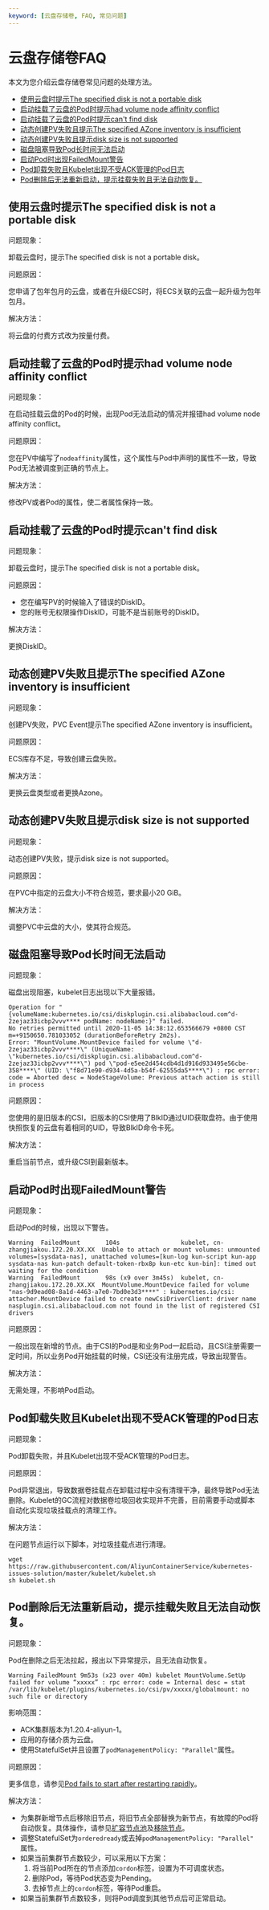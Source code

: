 ```yaml
---
keyword: [云盘存储卷, FAQ, 常见问题]
---
```


# 云盘存储卷FAQ

本文为您介绍云盘存储卷常见问题的处理方法。

-   [使用云盘时提示The specified disk is not a portable disk](#section_ddz_m1r_muj)
-   [启动挂载了云盘的Pod时提示had volume node affinity conflict](#section_e36_d7y_yvn)
-   [启动挂载了云盘的Pod时提示can't find disk](#section_44d_enm_5qg)
-   [动态创建PV失败且提示The specified AZone inventory is insufficient](#section_hxz_s8n_psd)
-   [动态创建PV失败且提示disk size is not supported](#section_wfu_6qp_5yd)
-   [磁盘阻塞导致Pod长时间无法启动](#section_u8n_7uh_0zb)
-   [启动Pod时出现FailedMount警告](#section_mwn_qnc_5o8)
-   [Pod卸载失败且Kubelet出现不受ACK管理的Pod日志](#section_8pk_40e_0n1)
-   [Pod删除后无法重新启动，提示挂载失败且无法自动恢复。](#section_vse_dem_l0i)

## 使用云盘时提示The specified disk is not a portable disk

问题现象：

卸载云盘时，提示The specified disk is not a portable disk。

问题原因：

您申请了包年包月的云盘，或者在升级ECS时，将ECS关联的云盘一起升级为包年包月。

解决方法：

将云盘的付费方式改为按量付费。

## 启动挂载了云盘的Pod时提示had volume node affinity conflict

问题现象：

在启动挂载云盘的Pod的时候，出现Pod无法启动的情况并报错had volume node affinity conflict。

问题原因：

您在PV中编写了`nodeaffinity`属性，这个属性与Pod中声明的属性不一致，导致Pod无法被调度到正确的节点上。

解决方法：

修改PV或者Pod的属性，使二者属性保持一致。

## 启动挂载了云盘的Pod时提示can't find disk

问题现象：

卸载云盘时，提示The specified disk is not a portable disk。

问题原因：

-   您在编写PV的时候输入了错误的DiskID。
-   您的账号无权限操作DiskID，可能不是当前账号的DiskID。

解决方法：

更换DiskID。

## 动态创建PV失败且提示The specified AZone inventory is insufficient

问题现象：

创建PV失败，PVC Event提示The specified AZone inventory is insufficient。

问题原因：

ECS库存不足，导致创建云盘失败。

解决方法：

更换云盘类型或者更换Azone。

## 动态创建PV失败且提示disk size is not supported

问题现象：

动态创建PV失败，提示disk size is not supported。

问题原因：

在PVC中指定的云盘大小不符合规范，要求最小20 GiB。

解决方法：

调整PVC中云盘的大小，使其符合规范。

## 磁盘阻塞导致Pod长时间无法启动

问题现象：

磁盘出现阻塞，kubelet日志出现以下大量报错。

```
Operation for "{volumeName:kubernetes.io/csi/diskplugin.csi.alibabacloud.com^d-2zejaz33icbp2vvv**** podName: nodeName:}" failed. 
No retries permitted until 2020-11-05 14:38:12.653566679 +0800 CST m=+9150650.781033052 (durationBeforeRetry 2m2s). 
Error: "MountVolume.MountDevice failed for volume \"d-2zejaz33icbp2vvv****\" (UniqueName: \"kubernetes.io/csi/diskplugin.csi.alibabacloud.com^d-2zejaz33icbp2vvv****\") pod \"pod-e5ee2d454cdb4d1d916d933495e56cbe-358****\" (UID: \"f8d71e90-d934-4d5a-b54f-62555da5****\") : rpc error: code = Aborted desc = NodeStageVolume: Previous attach action is still in process
```

问题原因：

您使用的是旧版本的CSI，旧版本的CSI使用了BlkID通过UID获取盘符。由于使用快照恢复的云盘有着相同的UID，导致BlkID命令卡死。

解决方法：

重启当前节点，或升级CSI到最新版本。

## 启动Pod时出现FailedMount警告

问题现象：

启动Pod的时候，出现以下警告。

```
Warning  FailedMount       104s                 kubelet, cn-zhangjiakou.172.20.XX.XX  Unable to attach or mount volumes: unmounted volumes=[sysdata-nas], unattached volumes=[kun-log kun-script kun-app sysdata-nas kun-patch default-token-rbx8p kun-etc kun-bin]: timed out waiting for the condition
Warning  FailedMount       98s (x9 over 3m45s)  kubelet, cn-zhangjiakou.172.20.XX.XX  MountVolume.MountDevice failed for volume "nas-9d9ead08-8a1d-4463-a7e0-7bd0e3d3****" : kubernetes.io/csi: attacher.MountDevice failed to create newCsiDriverClient: driver name nasplugin.csi.alibabacloud.com not found in the list of registered CSI drivers
```

问题原因：

一般出现在新增的节点。由于CSI的Pod是和业务Pod一起启动，且CSI注册需要一定时间，所以业务Pod开始挂载的时候，CSI还没有注册完成，导致出现警告。

解决方法：

无需处理，不影响Pod启动。

## Pod卸载失败且Kubelet出现不受ACK管理的Pod日志

问题现象：

Pod卸载失败，并且Kubelet出现不受ACK管理的Pod日志。

问题原因：

Pod异常退出，导致数据卷挂载点在卸载过程中没有清理干净，最终导致Pod无法删除。Kubelet的GC流程对数据卷垃圾回收实现并不完善，目前需要手动或脚本自动化实现垃圾挂载点的清理工作。

解决方法：

在问题节点运行以下脚本，对垃圾挂载点进行清理。

```
wget https://raw.githubusercontent.com/AliyunContainerService/kubernetes-issues-solution/master/kubelet/kubelet.sh
sh kubelet.sh
```

## Pod删除后无法重新启动，提示挂载失败且无法自动恢复。

问题现象：

Pod在删除之后无法拉起，报出以下异常提示，且无法自动恢复。

```
Warning FailedMount 9m53s (x23 over 40m) kubelet MountVolume.SetUp failed for volume “xxxxx” : rpc error: code = Internal desc = stat /var/lib/kubelet/plugins/kubernetes.io/csi/pv/xxxxx/globalmount: no such file or directory
```

影响范围：

-   ACK集群版本为1.20.4-aliyun-1。
-   应用的存储介质为云盘。
-   使用StatefulSet并且设置了`podManagementPolicy: "Parallel"`属性。

问题原因：

更多信息，请参见[Pod fails to start after restarting rapidly](https://github.com/kubernetes/kubernetes/issues/102779)。

解决方法：

-   为集群新增节点后移除旧节点，将旧节点全部替换为新节点，有故障的Pod将自动恢复。具体操作，请参见[扩容节点池](/intl.zh-CN/Kubernetes集群用户指南/节点与节点池/节点池/管理节点池.md)及[移除节点](/intl.zh-CN/Kubernetes集群用户指南/节点与节点池/节点/移除节点.md)。
-   调整StatefulSet为`orderedready`或去掉`podManagementPolicy: "Parallel"` 属性。
-   如果当前集群节点数较少，可以采用以下方案：
    1.  将当前Pod所在的节点添加`cordon`标签，设置为不可调度状态。
    2.  删除Pod，等待Pod状态变为Pending。
    3.  去掉节点上的`cordon`标签，等待Pod重启。
-   如果当前集群节点数较多，则将Pod调度到其他节点后可正常启动。

